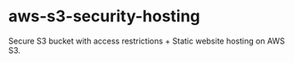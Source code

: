 # aws-s3-security-hosting
Secure S3 bucket with access restrictions + Static website hosting on AWS S3.
